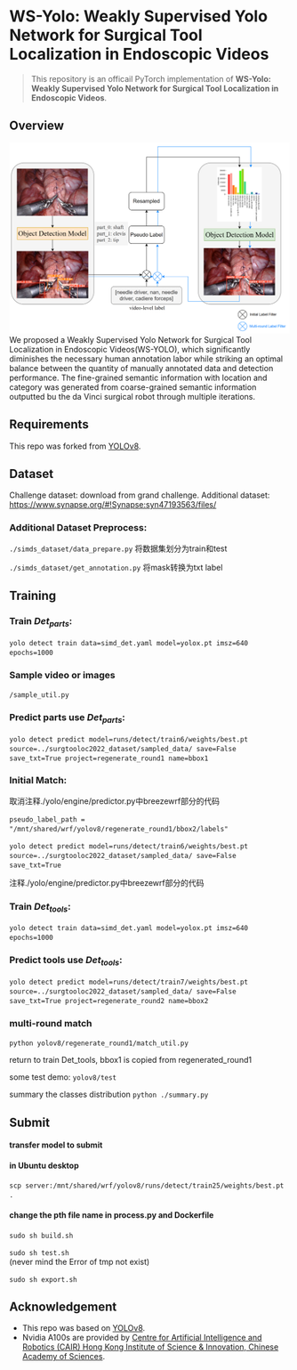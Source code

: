 # WS-Yolo: Weakly Supervised Yolo Network for Surgical Tool Localization in Endoscopic Videos
> This repository is an officail PyTorch implementation of **WS-Yolo: Weakly Supervised Yolo Network for Surgical Tool Localization in Endoscopic Videos**.

## Overview
![ ](./docs//fig1.png)
We proposed a Weakly Supervised Yolo Network for Surgical Tool Localization in Endoscopic Videos(WS-YOLO), which significantly diminishes the necessary human annotation labor while striking an optimal balance between the quantity of manually annotated data and detection performance. The fine-grained semantic information with location and category was generated from coarse-grained semantic information outputted bu the da Vinci surgical robot through multiple iterations.

## Requirements
This repo was forked from [YOLOv8](https://github.com/ultralytics/ultralytics). 

## Dataset
Challenge dataset: download from grand challenge.
Additional dataset: https://www.synapse.org/#!Synapse:syn47193563/files/

### Additional Dataset Preprocess:
`./simds_dataset/data_prepare.py` 将数据集划分为train和test

`./simds_dataset/get_annotation.py` 将mask转换为txt label

## Training
### Train $Det_{parts}$:
`yolo detect train data=simd_det.yaml model=yolox.pt imsz=640 epochs=1000`

### Sample video or images
`/sample_util.py`

### Predict parts use $Det_{parts}$:
`yolo detect predict model=runs/detect/train6/weights/best.pt source=../surgtooloc2022_dataset/sampled_data/ save=False save_txt=True project=regenerate_round1 name=bbox1`

### Initial Match: 
取消注释./yolo/engine/predictor.py中breezewrf部分的代码

`pseudo_label_path = "/mnt/shared/wrf/yolov8/regenerate_round1/bbox2/labels"`

`yolo detect predict model=runs/detect/train6/weights/best.pt source=../surgtooloc2022_dataset/sampled_data/ save=False save_txt=True`

注释./yolo/engine/predictor.py中breezewrf部分的代码

### Train $Det_{tools}$:
`yolo detect train data=simd_det.yaml model=yolox.pt imsz=640 epochs=1000`

### Predict tools use $Det_{tools}$:
`yolo detect predict model=runs/detect/train7/weights/best.pt source=../surgtooloc2022_dataset/sampled_data/ save=False save_txt=True project=regenerate_round2 name=bbox2`

### multi-round match
`python yolov8/regenerate_round1/match_util.py`

return to train Det_tools, bbox1 is copied from regenerated_round1

some test demo: 
`yolov8/test`

summary the classes distribution
`python ./summary.py`

## Submit
#### transfer model to submit
#### in Ubuntu desktop
`scp server:/mnt/shared/wrf/yolov8/runs/detect/train25/weights/best.pt .`
#### change the pth file name in process.py and Dockerfile
`sudo sh build.sh`

`sudo sh test.sh`
\
(never mind the Error of tmp not exist)

`sudo sh export.sh`

## Acknowledgement
+ This repo was based on [YOLOv8](https://github.com/ultralytics/ultralytics).
+ Nvidia A100s are provided by [Centre for Artificial Intelligence and Robotics (CAIR) Hong Kong Institute of Science & Innovation, Chinese Academy of Sciences](https://www.cair-cas.org.hk/).